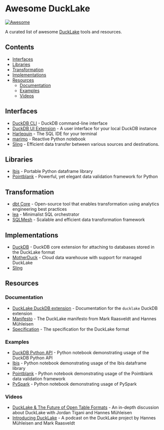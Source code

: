 # Awesome DuckLake

[![Awesome](https://awesome.re/badge.svg)](https://awesome.re)

A curated list of awesome [DuckLake](https://ducklake.select/) tools and
resources.

## Contents

- [Interfaces](#interfaces)
- [Libraries](#libraries)
- [Transformation](#transformation)
- [Implementations](#implementations)
- [Resources](#resources)
  - [Documentation](#documentation)
  - [Examples](#examples)
  - [Videos](#videos)

## Interfaces

- [DuckDB CLI](https://duckdb.org/docs/stable/clients/cli/overview.html) -
  DuckDB command-line interface
- [DuckDB UI Extension](https://duckdb.org/docs/stable/core_extensions/ui.html) -
  A user interface for your local DuckDB instance
- [Harlequin](https://harlequin.sh/) - The SQL IDE for your terminal
- [marimo](https://marimo.io/) - Reactive Python notebook
- [Sling](https://docs.slingdata.io/) - Efficient data transfer between various
  sources and destinations.

## Libraries

- [Ibis](https://ibis-project.org/) - Portable Python dataframe library
- [Pointblank](https://posit-dev.github.io/pointblank/) - Powerful, yet elegant
  data validation framework for Python

## Transformation

- [dbt Core](https://docs.getdbt.com/docs/core/connect-data-platform/duckdb-setup) -
  Open-source tool that enables transformation using analytics engineering best
  practices
- [lea](https://github.com/carbonfact/lea) - Minimalist SQL orchestrator
- [SQLMesh](https://www.tobikodata.com/sqlmesh) - Scalable and efficient data
  transformation framework

## Implementations

- [DuckDB](https://duckdb.org/docs/stable/core_extensions/ducklake) - DuckDB
  core extension for attaching to databases stored in the DuckLake format
- [MotherDuck](https://motherduck.com/blog/announcing-ducklake-support-motherduck-preview/) -
  Cloud data warehouse with support for managed DuckLake
- [Sling](https://blog.slingdata.io/extract-data-from-databases-into-ducklake)

## Resources

### Documentation

- [DuckLake DuckDB extension](https://ducklake.select/docs/stable/duckdb/introduction.html) -
  Documentation for the `ducklake` DuckDB extension
- [Manifesto](https://ducklake.select/manifesto/) - The DuckLake manifesto from
  Mark Raasveldt and Hannes Mühleisen
- [Specification](https://ducklake.select/docs/stable/specification/introduction.html) -
  The specification for the DuckLake format

### Examples

- [DuckDB Python API](https://github.com/esadek/ducklake-examples/blob/main/examples/duckdb.ipynb) -
  Python notebook demonstrating usage of the DuckDB Python API
- [Ibis](https://github.com/esadek/ducklake-examples/blob/main/examples/ibis.ipynb) -
  Python notebook demonstrating usage of the Ibis dataframe library
- [Pointblank](https://github.com/esadek/ducklake-examples/blob/main/examples/pointblank.ipynb) -
  Python notebook demonstrating usage of the Pointblank data validation
  framework
- [PySpark](https://github.com/esadek/ducklake-examples/blob/main/examples/pyspark.ipynb) -
  Python notebook demonstrating usage of PySpark

### Videos

- [DuckLake & The Future of Open Table Formats](https://www.youtube.com/watch?v=yn07s-_PgrI) -
  An in-depth discussion about DuckLake with Jordan Tigani and Hannes Mühleisen
- [Introducing DuckLake](https://www.youtube.com/watch?v=zeonmOO9jm4) - A
  podcast on the DuckLake project by Hannes Mühleisen and Mark Raasveldt

